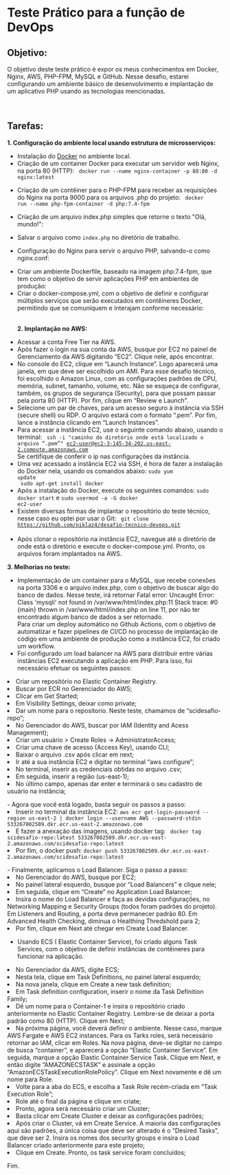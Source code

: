 <h1> Teste Prático para a função de DevOps</h1>
<h2> Objetivo:</h2></p>
O objetivo deste teste prático é expor os meus conhecimentos em Docker, Nginx, AWS, PHP-FPM, MySQL e GitHub. Nesse desafio, estarei configurando um ambiente básico de desenvolvimento e implantação de um aplicativo PHP usando as tecnologias mencionadas.</p><br>
 
<h2>Tarefas:</h2>
 
<b> 1. Configuração do ambiente local usando estrutura de microsserviços:</b>
- Instalação do <a href="https://hub.docker.com/">Docker</a> no ambiente local.<br>
- Criação de um container Docker para executar um servidor web Nginx, na porta 80 (HTTP):
   <code> docker run --name nginx-container -p 80:80 -d nginx:latest </code></p>
- Criação de um contêiner para o PHP-FPM para receber as requisições do Nginx na porta 9000 para os arquivos .php do projeto:
  <code>  docker run --name php-fpm-container -d php:7.4-fpm</code></p>
- Criação de um arquivo index.php simples que retorne o texto "Olá, mundo!":</p>
- Salvar o arquivo como `index.php` no diretório de trabalho.</p>
- Configuração do Nginx para servir o arquivo PHP, salvando-o como nginx.conf:</p>
- Criar um ambiente Dockerfile, baseado na imagem php:7.4-fpm, que tem como o objetivo de servir aplicações PHP em ambientes de produção: 
- Criar o docker-compose.yml, com o objetivo de definir e configurar múltiplos serviços que serão executados em contêineres Docker, permitindo que se comuniquem e interajam conforme necessário: </p><br>
<b>2. Implantação no AWS:</b></p>
- Acessar a conta Free Tier na AWS.<br>
- Após fazer o login na sua conta da AWS, busque por EC2 no painel de Gerenciamento da AWS digitando “EC2”. Clique nele, após encontrar.<br>
- No console do EC2, clique em “Launch Instance”. Logo aparecerá uma janela, em que deve ser escolhido um AMI. Para esse desafio técnico, foi escolhido o Amazon Linux, com as configurações padrões de CPU, memória, subnet, tamanho, volume, etc. Não se esqueça de configurar, também, os grupos de segurança (Security), para que possam passar pela porta 80 (HTTP). Por fim, clique em “Review e Launch”.<br>
- Selecione um par de chaves, para um acesso seguro à instância via SSH (secure shell) ou RDP. O arquivo estará com o formato “.pem”. Por fim, lance a instância clicando em “Launch Instances”.<br>
- Para acessar a instância EC2, use o seguinte comando abaixo, usando o terminal:
<code> ssh -i "caminho do diretório onde está localizado o arquivo “.pem”" ec2-user@ec2-3-145-34-202.us-east-2.compute.amazonaws.com </code>
Se certifique de conferir o ip nas configurações da instância.<br>
- Uma vez acessado a instância EC2 via SSH, é hora de fazer a instalação do Docker nela, usando os comandos abaixo:
<code>sudo yum update <br>
sudo apt-get install docker</code>
- Após a instalação do Docker, execute os seguintes comandos:
<code>sudo docker start</code> e <code>sudo usermod -a -G docker ec2-user</code>
- Existem diversas formas de implantar o repositório do teste técnico, nesse caso eu optei por usar o Git:
<code> git clone https://github.com/niklaz4/desafio-tecnico-devops.git </code><br>
- Após clonar o repositório na instância EC2, navegue até o diretório de onde está o diretório e execute o docker-compose.yml. Pronto, os arquivos foram implantados na AWS.</p>

<b> 3. Melhorias no teste: </b></p>
- Implementação de um container para o MySQL, que recebe conexões na porta 3306 e o arquivo index.php, com o objetivo de buscar algo do banco de dados. Nesse teste, irá retornar Fatal error: Uncaught Error: Class 'mysqli' not found in /var/www/html/index.php:11 Stack trace: #0 {main} thrown in /var/www/html/index.php on line 11, por não ter encontrado algum banco de dados a ser retornado.<br>
Para criar um deploy automático no Github Actions, com o objetivo de automatizar e fazer pipelines de CI/CD no processo de implantação de código em uma ambiente de produção como a instância EC2, foi criado um workflow.<br>
- Foi configurado um load balancer na AWS para distribuir entre várias instâncias EC2 executando a aplicação em PHP. Para isso, foi necessário efetuar os seguintes passos:
<li>Criar um repositório no Elastic Container Registry.</li>
<li>Buscar por ECR no Gerenciador do AWS;</li>
<li>Clicar em Get Started;</li>
<li>Em Visibility Settings, deixar como private;</li>
<li>Dar um nome para o repositorio. Neste teste, chamamos de “scidesafio-repo”;</li>
<li>No Gerenciador do AWS, buscar por IAM (Identity and Acess Management);</li>
<li>Criar um usuário > Create Roles -> AdministratorAccess;</li>
<li>Criar uma chave de acesso (Access Key), usando CLI;</li>
<li>Baixar o arquivo .csv após clicar em next;</li>
<li>Ir até a sua instância EC2 e digitar no terminal “aws configure”;</li>
<li>No terminal, inserir as credenciais obtidas no arquivo .csv;</li>
<li>Em seguida, inserir a região (us-east-1);</li>
<li>No último campo, apenas dar enter e terminará o seu cadastro de usuário na instância;</p>
- Agora que você está logado, basta seguir os passos a passo:<br>
<li>Inserir no terminal da instância EC2: <code>aws ecr get-login-password --region us-east-2 | docker login --username AWS --password-stdin 533267002509.dkr.ecr.us-east-2.amazonaws.com</code></li>
<li>E fazer a anexação das imagens, usando docker tag: <code> docker tag scidesafio-repo:latest 533267002509.dkr.ecr.us-east-2.amazonaws.com/scidesafio-repo:latest</code></li>
<li>Por fim, o docker push: <code>docker push 533267002509.dkr.ecr.us-east-2.amazonaws.com/scidesafio-repo:latest</code></li></p>
- Finalmente, aplicamos o Load Balancer. Siga o passo a passo:<br>
<li>No Gerenciador do AWS, busque por EC2;</li>
<li>No painel lateral esquerdo, busque por “Load Balancers” e clique nele;</li>
<li>Em seguida, clique em “Create” no Application Load Balancer;</li>
<li>Insira o nome do Load Balancer e faça as devidas configurações, no Networking Mapping e Security Groups (todos foram padrões do projeto). Em Listeners and Routing, a porta deve permanecer padrão 80. Em Advanced Health Checking, diminua o Healthing Thredshold para 2;</li>
<li>Por fim, clique em Next até chegar em Create Load Balancer. </li></p>

- Usando ECS ( Elastic Container Service), foi criado alguns Task Services, com o objetivo de definir instâncias de contêineres para funcionar na aplicação.<br>
<li>No Gerenciador da AWS, digite ECS;</li>
<li>Nesta tela, clique em Task Definitions, no painel lateral esquerdo;</li>
<li>Na nova janela, clique em Create a new task definition;</li>
<li>Em Task definition configuration, inserir o nome da Task Definition Family;</li>
<li>Dê um nome para o Container-1 e insira o repositório criado anteriormente no Elastic Container Registry. Lembre-se de deixar a porta padrão como 80 (HTTP). Clique em Next;</li>
<li>Na próxima página, você deverá definir o ambiente. Nesse caso, marque AWS Fargate e AWS EC2 instances. Para os Tarks roles, será necessário retornar ao IAM, clicar em Roles. Na nova página, deve-se digitar no campo de busca “container”, e aparecerá a opção “Elastic Container Service”. Em seguida, marque a opção Elastic Container Service Task. Clique em Next, e então digite “AMAZONECSTASK” e assinale a opção “AmazonECSTaskExecutionRolePolicy”. Clique em Next novamente e dê um nome para Role.</li>
<li>Volte para a aba do ECS, e escolha a Task Role recém-criada em “Task Execution Role”;</li>
<li>Role até o final da página e clique em criate;</li>
<li>Pronto, agora será necessário criar um Cluster;</li>
<li>Basta clicar em Create Cluster e deixar as configurações padrões;</li>
<li>Após criar o Cluster, vá em Create Service. A maioria das configurações aqui são padrões, a única coisa que deve ser alterado é o “Desired Tasks”, que deve ser 2. Insira os nomes dos security groups e insira o Load Balancer criado anteriormente para este projeto;</li>
<li>Clique em Create. Pronto, os task service foram concluídos;</li></p>Fim.
